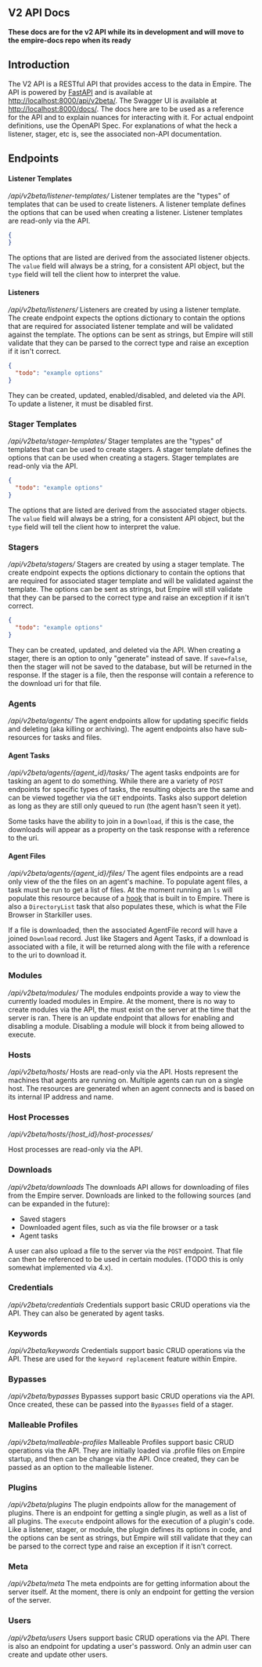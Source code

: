 V2 API Docs
-----------

**These docs are for the v2 API while its in development and will move to the empire-docs repo when its ready**

## Introduction
The V2 API is a RESTful API that provides access to the data in Empire.
The API is powered by [FastAPI](https://fastapi.tiangolo.com/) and is available at [http://localhost:8000/api/v2beta/](http://localhost:8000/api/v2beta/).
The Swagger UI is available at [http://localhost:8000/docs/](http://localhost:8000/docs/).
The docs here are to be used as a reference for the API and to explain nuances for interacting with it. For actual endpoint definitions,
use the OpenAPI Spec. For explanations of what the heck a listener, stager, etc is, see the associated non-API documentation.

## Endpoints

#### Listener Templates
*/api/v2beta/listener-templates/*
Listener templates are the "types" of templates that can be used to create listeners.
A listener template defines the options that can be used when creating a listener.
Listener templates are read-only via the API.
```json
{
}
```
The options that are listed are derived from the associated listener objects. The `value` field will always be a string,
for a consistent API object, but the `type` field will tell the client how to interpret the value.

#### Listeners
*/api/v2beta/listeners/*
Listeners are created by using a listener template. The create endpoint expects the
options dictionary to contain the options that are required for associated listener template
and will be validated against the template. The options can be sent as strings, but Empire will
still validate that they can be parsed to the correct type and raise an exception if it isn't correct.
```json
{
  "todo": "example options"
}
```
They can be created, updated, enabled/disabled, and deleted via the API. To update a listener,
it must be disabled first.

### Stager Templates
*/api/v2beta/stager-templates/*
Stager templates are the "types" of templates that can be used to create stagers.
A stager template defines the options that can be used when creating a stagers.
Stager templates are read-only via the API.
```json
{
  "todo": "example options"
}
```
The options that are listed are derived from the associated stager objects. The `value` field will always be a string,
for a consistent API object, but the `type` field will tell the client how to interpret the value.

### Stagers
*/api/v2beta/stagers/*
Stagers are created by using a stager template. The create endpoint expects the
options dictionary to contain the options that are required for associated stager template
and will be validated against the template. The options can be sent as strings, but Empire will
still validate that they can be parsed to the correct type and raise an exception if it isn't correct.
```json
{
  "todo": "example options"
}
```
They can be created, updated, and deleted via the API. 
When creating a stager, there is an option to only "generate" instead of save.
If `save=false`, then the stager will not be saved to the database, but will be returned in the response. If the stager is a file, then the response will contain a reference to the download uri for that file.

### Agents
*/api/v2beta/agents/*
The agent endpoints allow for updating specific fields and deleting (aka killing or archiving).
The agent endpoints also have sub-resources for tasks and files.

#### Agent Tasks
*/api/v2beta/agents/{agent_id}/tasks/*
The agent tasks endpoints are for tasking an agent to do something.
While there are a variety of `POST` endpoints for specific types of tasks, the resulting
objects are the same and can be viewed together via the `GET` endpoints. Tasks also support deletion as long as they are still only queued to run (the agent hasn't seen it yet).

Some tasks have the ability to join in a `Download`, if this is the case, the downloads will appear as a property on the task response with a reference to the uri.

#### Agent Files
*/api/v2beta/agents/{agent_id}/files/*
The agent files endpoints are a read only view of the the files on an agent's machine.
To populate agent files, a task must be run to get a list of files. At the moment running an `ls`
will populate this resource because of a [hook](todo) that is built in to Empire. There is also a `DirectoryList` task that also populates these, which is what the File Browser in Starkiller uses.

If a file is downloaded, then the associated AgentFile record will have a joined `Download` record. Just like Stagers and Agent Tasks, if a download is associated with a file, it will be returned along with the file with a reference to the uri to download it.

### Modules
*/api/v2beta/modules/*
The modules endpoints provide a way to view the currently loaded modules in Empire.
At the moment, there is no way to create modules via the API, the must exist on the server
at the time that the server is ran. There is an update endpoint that allows for enabling and disabling a module. Disabling a module will block it from being allowed to execute.

### Hosts
*/api/v2beta/hosts/*
Hosts are read-only via the API. Hosts represent the machines that agents are running on.
Multiple agents can run on a single host. The resources are generated when an agent connects and
is based on its internal IP address and name.

### Host Processes
*/api/v2beta/hosts/{host_id}/host-processes/*
<!-- TODO This still needs to be implemented. Still have not landed on what the API looks -->
<!--   like since we might switch to using a tree instead of a list. -->
Host processes are read-only via the API. 

### Downloads
*/api/v2beta/downloads*
The downloads API allows for downloading of files from the Empire server.
Downloads are linked to the following sources (and can be expanded in the future):
* Saved stagers
* Downloaded agent files, such as via the file browser or a task
* Agent tasks

A user can also upload a file to the server via the `POST` endpoint. That file can then
be referenced to be used in certain modules. (TODO this is only somewhat implemented via 4.x).

### Credentials
*/api/v2beta/credentials*
Credentials support basic CRUD operations via the API.
They can also be generated by agent tasks.

### Keywords
*/api/v2beta/keywords*
Credentials support basic CRUD operations via the API.
These are used for the `keyword replacement` feature within Empire.

### Bypasses
*/api/v2beta/bypasses*
Bypasses support basic CRUD operations via the API.
Once created, these can be passed into the `Bypasses` field of a stager.

### Malleable Profiles
*/api/v2beta/malleable-profiles*
Malleable Profiles support basic CRUD operations via the API.
They are initially loaded via .profile files on Empire startup, and then can be change via the API. Once created, they can be passed as an option to the malleable listener.

### Plugins
*/api/v2beta/plugins*
The plugin endpoints allow for the management of plugins. There is an endpoint for getting a single plugin, as well as a list of all plugins.
The `execute` endpoint allows for the execution of a plugin's code. Like a listener, stager, or module, the plugin defines its options in code, and the options can be sent as strings, but Empire will still validate that they can be parsed to the correct type and raise an exception if it isn't correct.

### Meta
*/api/v2beta/meta*
The meta endpoints are for getting information about the server itself.
At the moment, there is only an endpoint for getting the version of the server.

### Users
*/api/v2beta/users*
Users support basic CRUD operations via the API.
There is also an endpoint for updating a user's password. Only an admin user can create and
update other users.

